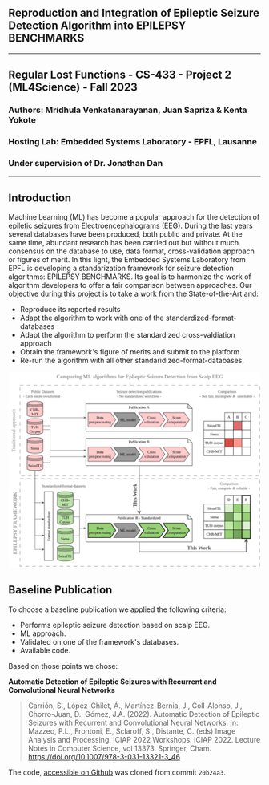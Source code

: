 ## Reproduction and Integration of Epileptic Seizure Detection Algorithm into EPILEPSY BENCHMARKS
---
## Regular Lost Functions - CS-433 - Project 2 (ML4Science) - Fall 2023
### Authors: Mridhula Venkatanarayanan, Juan Sapriza & Kenta Yokote
### Hosting Lab: Embedded Systems Laboratory - EPFL, Lausanne
### Under supervision of Dr. Jonathan Dan
---

## Introduction

Machine Learning (ML) has become a popular approach for the detection of epiletic seizures from Electroencephalograms (EEG). During the last years several databases have been produced, both public and private. At the same time, abundant research has been carried out but without much consensus on the database to use, data format, cross-validation approach or figures of merit.
In this light, the Embedded Systems Laboratory from EPFL is developing a standarization framework for seizure detection algorithms: EPILEPSY BENCHMARKS. Its goal is to harmonize the work of algorithm developers to offer a fair comparison between approaches.
Our objective during this project is to take a work from the State-of-the-Art and:
* Reproduce its reported results
* Adapt the algorithm to work with one of the standardized-format-databases
* Adapt the algorithm to perform the standardized cross-valdiation approach
* Obtain the framework's figure of merits and submit to the platform.
* Re-run the algorithm with all other standaridized-format-databases.

<p align="left"><img src="docs/work-diagram.png" width="1000"></p>

## Baseline Publication

To choose a baseline publication we applied the following criteria:
* Performs epileptic seizure detection based on scalp EEG.
* ML approach.
* Validated on one of the framework's databases.
* Available code.

Based on those points we chose:

**Automatic Detection of Epileptic Seizures with Recurrent and Convolutional Neural Networks**
> Carrión, S., López-Chilet, Á., Martínez-Bernia, J., Coll-Alonso, J., Chorro-Juan, D., Gómez, J.A. (2022). Automatic Detection of Epileptic Seizures with Recurrent and Convolutional Neural Networks. In: Mazzeo, P.L., Frontoni, E., Sclaroff, S., Distante, C. (eds) Image Analysis and Processing. ICIAP 2022 Workshops. ICIAP 2022. Lecture Notes in Computer Science, vol 13373. Springer, Cham. https://doi.org/10.1007/978-3-031-13321-3_46

The code, [accessible on Github](https://github.com/deephealthproject/UC13_pipeline) was cloned from commit `20b24a3`.

